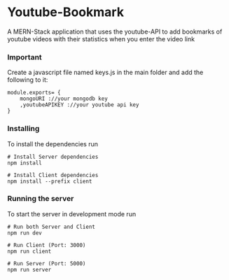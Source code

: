 # Youtube-Bookmark
A MERN-Stack application that uses the youtube-API to add bookmarks of youtube videos with their statistics when you enter the video link

### Important

Create a javascript file named keys.js in the main folder and add the following to it:
```
module.exports= {
    mongoURI ://your mongodb key
    ,youtubeAPIKEY ://your youtube api key 
}  
```
### Installing

To install the dependencies run

```
# Install Server dependencies
npm install

# Install Client dependencies
npm install --prefix client
```

### Running the server

To start the server in development mode run

```
# Run both Server and Client
npm run dev

# Run Client (Port: 3000)
npm run client

# Run Server (Port: 5000)
npm run server
```
